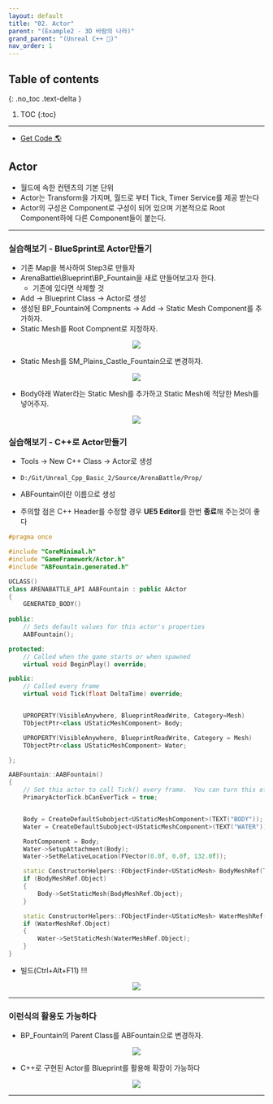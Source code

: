 ```yaml
---
layout: default
title: "02. Actor"
parent: "(Example2 - 3D 바람의 나라)"
grand_parent: "(Unreal C++ 🚀)"
nav_order: 1
---
```


## Table of contents
{: .no_toc .text-delta }

1. TOC
{:toc}

---

* [Get Code 🌎](https://github.com/Arthur880708/Unreal_Cpp_Basic_2/tree/2)

## Actor

* 월드에 속한 컨텐츠의 기본 단위
* Actor는 Transform을 가지며, 월드로 부터 Tick, Timer Service를 제공 받는다
* Actor의 구성은 Component로 구성이 되어 있으며 기본적으로 Root Component하에 다른 Component들이 붙는다.

---

### 실습해보기 - BlueSprint로 Actor만들기

* 기존 Map을 복사하여 Step3로 만들자
* ArenaBattle\Blueprint\BP_Fountain을 새로 만들어보고자 한다.
    * 기존에 있다면 삭제할 것
* Add -> Blueprint Class -> Actor로 생성
* 생성된 BP_Fountain에 Compnents -> Add -> Static Mesh Component를 추가하자.
* Static Mesh를 Root Compnent로 지정하자.

<p align="center">
  <img src="https://taehyungs-programming-blog.github.io/blog/assets/images/unreal/unreal_cpp_2/ucpp_2_2_1.png"/>
</p>

* Static Mesh를 SM_Plains_Castle_Fountain으로 변경하자.

<p align="center">
  <img src="https://taehyungs-programming-blog.github.io/blog/assets/images/unreal/unreal_cpp_2/ucpp_2_2_2.png"/>
</p>

* Body아래 Water라는 Static Mesh를 추가하고 Static Mesh에 적당한 Mesh를 넣어주자.

<p align="center">
  <img src="https://taehyungs-programming-blog.github.io/blog/assets/images/unreal/unreal_cpp_2/ucpp_2_2_3.png"/>
</p>

### 실습해보기 - C++로 Actor만들기

* Tools -> New C++ Class -> Actor로 생성
* `D:/Git/Unreal_Cpp_Basic_2/Source/ArenaBattle/Prop/`
* ABFountain이란 이름으로 생성

* 주의할 점은 C++ Header를 수정할 경우 **UE5 Editor**를 한번 **종료**해 주는것이 좋다

```cpp
#pragma once

#include "CoreMinimal.h"
#include "GameFramework/Actor.h"
#include "ABFountain.generated.h"

UCLASS()
class ARENABATTLE_API AABFountain : public AActor
{
	GENERATED_BODY()
	
public:	
	// Sets default values for this actor's properties
	AABFountain();

protected:
	// Called when the game starts or when spawned
	virtual void BeginPlay() override;

public:	
	// Called every frame
	virtual void Tick(float DeltaTime) override;


	UPROPERTY(VisibleAnywhere, BlueprintReadWrite, Category=Mesh)
	TObjectPtr<class UStaticMeshComponent> Body;

	UPROPERTY(VisibleAnywhere, BlueprintReadWrite, Category = Mesh)
	TObjectPtr<class UStaticMeshComponent> Water;

};
```

```cpp
AABFountain::AABFountain()
{
 	// Set this actor to call Tick() every frame.  You can turn this off to improve performance if you don't need it.
	PrimaryActorTick.bCanEverTick = true;


	Body = CreateDefaultSubobject<UStaticMeshComponent>(TEXT("BODY"));
	Water = CreateDefaultSubobject<UStaticMeshComponent>(TEXT("WATER"));

	RootComponent = Body;
	Water->SetupAttachment(Body);
	Water->SetRelativeLocation(FVector(0.0f, 0.0f, 132.0f));

	static ConstructorHelpers::FObjectFinder<UStaticMesh> BodyMeshRef(TEXT("/Game/ArenaBattle/Environment/Props/SM_Plains_Castle_Fountain_01.SM_Plains_Castle_Fountain_01"));
	if (BodyMeshRef.Object)
	{
		Body->SetStaticMesh(BodyMeshRef.Object);
	}

	static ConstructorHelpers::FObjectFinder<UStaticMesh> WaterMeshRef(TEXT("/Game/ArenaBattle/Environment/Props/SM_Plains_Fountain_02.SM_Plains_Fountain_02"));
	if (WaterMeshRef.Object)
	{
		Water->SetStaticMesh(WaterMeshRef.Object);
	}
}
```

* 빌드(Ctrl+Alt+F11) !!!

<p align="center">
  <img src="https://taehyungs-programming-blog.github.io/blog/assets/images/unreal/unreal_cpp_2/ucpp_2_2_4.png"/>
</p>

---

### 이런식의 활용도 가능하다

* BP_Fountain의 Parent Class를 ABFountain으로 변경하자.

<p align="center">
  <img src="https://taehyungs-programming-blog.github.io/blog/assets/images/unreal/unreal_cpp_2/ucpp_2_2_5.png"/>
</p>

* C++로 구현된 Actor를 Blueprint를 활용해 확장이 가능하다

<p align="center">
  <img src="https://taehyungs-programming-blog.github.io/blog/assets/images/unreal/unreal_cpp_2/ucpp_2_2_6.png"/>
</p>

---

